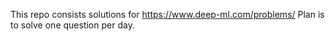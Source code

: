 This repo consists solutions for https://www.deep-ml.com/problems/
Plan is to solve one question per day.
